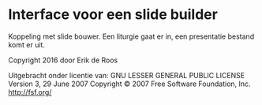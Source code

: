 ﻿# Interface voor een slide builder

Koppeling met slide bouwer.
Een liturgie gaat er in, een presentatie bestand komt er uit.

Copyright 2016 door Erik de Roos

Uitgebracht onder licentie van:
GNU LESSER GENERAL PUBLIC LICENSE
Version 3, 29 June 2007
Copyright © 2007 Free Software Foundation, Inc. <http://fsf.org/>